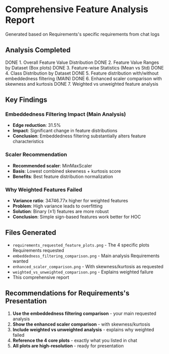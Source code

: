 # Comprehensive Feature Analysis Report

Generated based on Requirements's specific requirements from chat logs

## Analysis Completed

DONE 1. Overall Feature Value Distribution
DONE 2. Feature Value Ranges by Dataset (Box plots)
DONE 3. Feature-wise Statistics (Mean vs Std)
DONE 4. Class Distribution by Dataset
DONE 5. Feature distribution with/without embeddedness filtering (MAIN)
DONE 6. Enhanced scaler comparison with skewness and kurtosis
DONE 7. Weighted vs unweighted feature analysis

## Key Findings

### Embeddedness Filtering Impact (Main Analysis)

- **Edge reduction**: 31.5%
- **Impact**: Significant change in feature distributions
- **Conclusion**: Embeddedness filtering substantially alters feature characteristics

### Scaler Recommendation

- **Recommended scaler**: MinMaxScaler
- **Basis**: Lowest combined skewness + kurtosis score
- **Benefits**: Best feature distribution normalization

### Why Weighted Features Failed

- **Variance ratio**: 34746.77x higher for weighted features
- **Problem**: High variance leads to overfitting
- **Solution**: Binary (±1) features are more robust
- **Conclusion**: Simple sign-based features work better for HOC

## Files Generated

- `requirements_requested_feature_plots.png` - The 4 specific plots Requirements requested
- `embeddedness_filtering_comparison.png` - Main analysis Requirements wanted
- `enhanced_scaler_comparison.png` - With skewness/kurtosis as requested
- `weighted_vs_unweighted_comparison.png` - Explains weighted failure
- This comprehensive report

## Recommendations for Requirements's Presentation

1. **Use the embeddedness filtering comparison** - your main requested analysis
2. **Show the enhanced scaler comparison** - with skewness/kurtosis
3. **Include weighted vs unweighted analysis** - explains why weighted failed
4. **Reference the 4 core plots** - exactly what you listed in chat
5. **All plots are high-resolution** - ready for presentation

